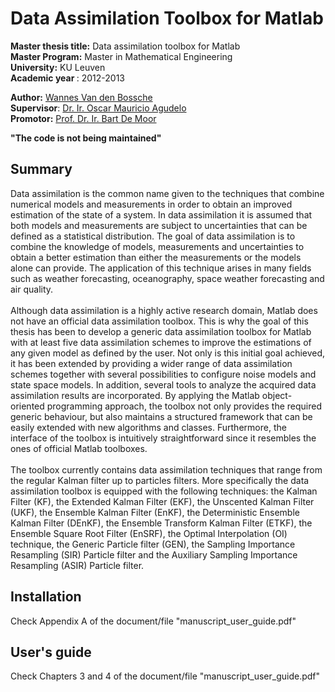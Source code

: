 # Data Assimilation Toolbox for Matlab

<strong>Master thesis title:</strong> Data assimilation toolbox for Matlab <br>
<strong>Master Program:</strong> Master in Mathematical Engineering <br>
<strong>University:</strong> KU Leuven <br>
<strong>Academic year </strong>: 2012-2013

<strong>Author:</strong> <a href="mailto:vandenbossche.w@hotmail.com">Wannes Van den Bossche </a><br>
<strong>Supervisor</strong>: <a href="mailto:mauricio.agudelo@esat.kuleuven.be">Dr. Ir. Oscar Mauricio Agudelo </a> <br>
<strong>Promotor:</strong> <a href="mailto:Bart.DeMoor@esat.kuleuven.be">Prof. Dr. Ir. Bart De Moor</a> <br>
 
 <strong> "The code is not being maintained" </strong>

## Summary
Data assimilation is the common name given to the techniques that combine numerical models and measurements in order to obtain an improved estimation of the state
of a system. In data assimilation it is assumed that both models and measurements
are subject to uncertainties that can be defined as a statistical distribution. The
goal of data assimilation is to combine the knowledge of models, measurements and
uncertainties to obtain a better estimation than either the measurements or the
models alone can provide. The application of this technique arises in many fields
such as weather forecasting, oceanography, space weather forecasting and air quality. <br><br>
Although data assimilation is a highly active research domain, Matlab does not
have an official data assimilation toolbox. This is why the goal of this thesis has
been to develop a generic data assimilation toolbox for Matlab with at least five
data assimilation schemes to improve the estimations of any given model as defined
by the user. Not only is this initial goal achieved, it has been extended by providing
a wider range of data assimilation schemes together with several possibilities to
configure noise models and state space models. In addition, several tools to analyze
the acquired data assimilation results are incorporated. By applying the Matlab
object-oriented programming approach, the toolbox not only provides the required
generic behaviour, but also maintains a structured framework that can be easily
extended with new algorithms and classes. Furthermore, the interface of the toolbox
is intuitively straightforward since it resembles the ones of official Matlab toolboxes.<br><br>
The toolbox currently contains data assimilation techniques that range from the
regular Kalman filter up to particles filters. More specifically the data assimilation
toolbox is equipped with the following techniques: the Kalman Filter (KF), the
Extended Kalman Filter (EKF), the Unscented Kalman Filter (UKF), the Ensemble
Kalman Filter (EnKF), the Deterministic Ensemble Kalman Filter (DEnKF), the
Ensemble Transform Kalman Filter (ETKF), the Ensemble Square Root Filter
(EnSRF), the Optimal Interpolation (OI) technique, the Generic Particle filter
(GEN), the Sampling Importance Resampling (SIR) Particle filter and the Auxiliary
Sampling Importance Resampling (ASIR) Particle filter.

## Installation
Check Appendix A of the document/file "manuscript_user_guide.pdf"
## User's guide
Check Chapters 3 and 4 of the document/file "manuscript_user_guide.pdf"
